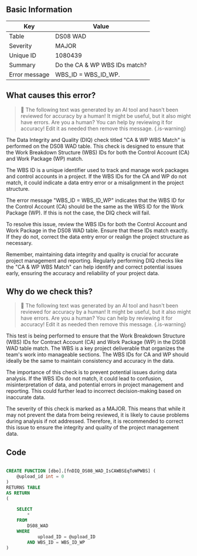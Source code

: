 ## Basic Information
| Key         | Value          |
|-------------|----------------|
| Table       | DS08 WAD |
| Severity    | MAJOR |
| Unique ID   | 1080439   |
| Summary     | Do the CA & WP WBS IDs match? |
| Error message | WBS_ID = WBS_ID_WP. |

## What causes this error?

> :robot: The following text was generated by an AI tool and hasn't been reviewed for accuracy by a human! It might be useful, but it also might have errors. Are you a human? You can help by reviewing it for accuracy! Edit it as needed then remove this message.
{.is-warning}

The Data Integrity and Quality (DIQ) check titled "CA & WP WBS Match" is performed on the DS08 WAD table. This check is designed to ensure that the Work Breakdown Structure (WBS) IDs for both the Control Account (CA) and Work Package (WP) match. 

The WBS ID is a unique identifier used to track and manage work packages and control accounts in a project. If the WBS IDs for the CA and WP do not match, it could indicate a data entry error or a misalignment in the project structure. 

The error message "WBS_ID = WBS_ID_WP" indicates that the WBS ID for the Control Account (CA) should be the same as the WBS ID for the Work Package (WP). If this is not the case, the DIQ check will fail. 

To resolve this issue, review the WBS IDs for both the Control Account and Work Package in the DS08 WAD table. Ensure that these IDs match exactly. If they do not, correct the data entry error or realign the project structure as necessary. 

Remember, maintaining data integrity and quality is crucial for accurate project management and reporting. Regularly performing DIQ checks like the "CA & WP WBS Match" can help identify and correct potential issues early, ensuring the accuracy and reliability of your project data.
## Why do we check this?

> :robot: The following text was generated by an AI tool and hasn't been reviewed for accuracy by a human! It might be useful, but it also might have errors. Are you a human? You can help by reviewing it for accuracy! Edit it as needed then remove this message.
{.is-warning}

This test is being performed to ensure that the Work Breakdown Structure (WBS) IDs for Contract Account (CA) and Work Package (WP) in the DS08 WAD table match. The WBS is a key project deliverable that organizes the team's work into manageable sections. The WBS IDs for CA and WP should ideally be the same to maintain consistency and accuracy in the data.

The importance of this check is to prevent potential issues during data analysis. If the WBS IDs do not match, it could lead to confusion, misinterpretation of data, and potential errors in project management and reporting. This could further lead to incorrect decision-making based on inaccurate data.

The severity of this check is marked as a MAJOR. This means that while it may not prevent the data from being reviewed, it is likely to cause problems during analysis if not addressed. Therefore, it is recommended to correct this issue to ensure the integrity and quality of the project management data.
## Code

```sql

CREATE FUNCTION [dbo].[fnDIQ_DS08_WAD_IsCAWBSEqToWPWBS] (
	@upload_id int = 0
)
RETURNS TABLE
AS RETURN
(
	
	SELECT 
		*
	FROM
		DS08_WAD
	WHERE
			upload_ID = @upload_ID
		AND WBS_ID = WBS_ID_WP
)
```
